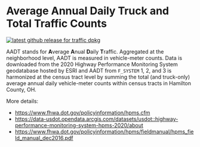# Average Annual Daily Truck and Total Traffic Counts

[![latest github release for traffic dpkg](https://img.shields.io/github/v/release/geomarker-io/codec?sort=date&filter=traffic-*&display_name=tag&label=%5B%E2%98%B0%5D&labelColor=%238CB4C3&color=%23396175)](https://github.com/geomarker-io/codec/releases?q=traffic&expanded=false)

AADT stands for **A**verage **A**nual **D**aily **T**raffic. Aggregated at the neighborhood level, AADT is measured in vehicle-meter counts.
Data is downloaded from the 2020 Highway Performance Monitoring System geodatabase hosted by ESRI and AADT from `F_SYSTEM` 1, 2, and 3 is harmonized at the census tract level by summing the total (and truck-only) average annual daily vehicle-meter counts within census tracts in Hamilton County, OH.

More details:

- <https://www.fhwa.dot.gov/policyinformation/hpms.cfm>
- <https://data-usdot.opendata.arcgis.com/datasets/usdot::highway-performance-monitoring-system-hpms-2020/about>
- <https://www.fhwa.dot.gov/policyinformation/hpms/fieldmanual/hpms_field_manual_dec2016.pdf>
